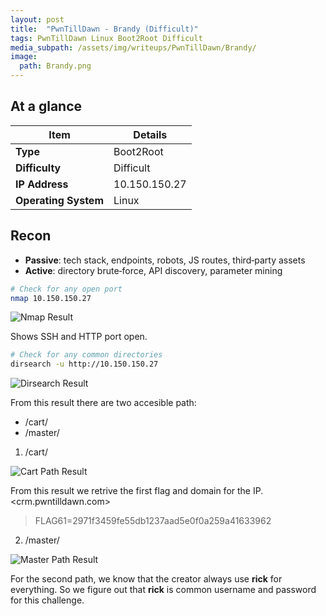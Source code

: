 ```yaml
---
layout: post
title:  "PwnTillDawn - Brandy (Difficult)"
tags: PwnTillDawn Linux Boot2Root Difficult
media_subpath: /assets/img/writeups/PwnTillDawn/Brandy/
image:
  path: Brandy.png
---
```


## At a glance

| Item                 | Details       |
| -------------------- | ------------- |
| **Type**             | Boot2Root     |
| **Difficulty**       | Difficult     |
| **IP Address**       | 10.150.150.27 |
| **Operating System** | Linux         |

## Recon

* **Passive**: tech stack, endpoints, robots, JS routes, third‑party assets
* **Active**: directory brute‑force, API discovery, parameter mining

```bash
# Check for any open port
nmap 10.150.150.27
```

![Nmap Result](nmap.png)

Shows SSH and HTTP port open.

```bash
# Check for any common directories
dirsearch -u http://10.150.150.27
```

![Dirsearch Result](dirsearch.png)

From this result there are two accesible path:

  - /cart/
  - /master/

1. /cart/

![Cart Path Result](cart.png)

From this result we retrive the first flag and domain for the IP.
<crm.pwntilldawn.com>

> FLAG61=2971f3459fe55db1237aad5e0f0a259a41633962

2. /master/

![Master Path Result](master.png)

For the second path, we know that the creator always use **rick** for everything. So we figure out that **rick** is common username and password for this challenge.

